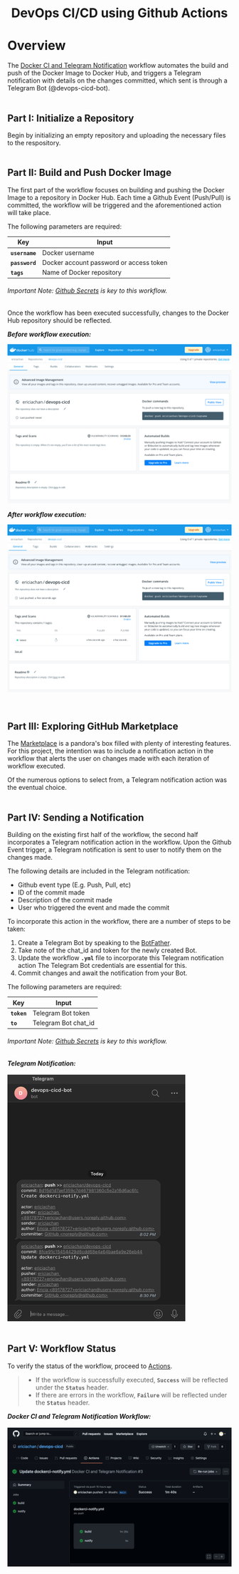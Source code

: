 <h1 align="center">DevOps CI/CD using Github Actions</h1>

# Overview <br>

The [Docker CI and Telegram Notification](https://github.com/ericiachan/devops-cicd/actions/workflows/dockerci-notify.yml) workflow automates the build and push of the Docker Image to Docker Hub, and triggers a Telegram notification with details on the changes committed, which sent is through a Telegram Bot (@devops-cicd-bot). 
<br>
<br>
## Part I: Initialize a Repository 
Begin by initializing an empty repository and uploading the necessary files to the respository. 
<br>
<br>
## Part II: Build and Push Docker Image 
The first part of the workflow focuses on building and pushing the Docker Image to a repository in Docker Hub. Each time a Github Event (Push/Pull) is committed, the workflow will be triggered and the aforementioned action will take place. 

The following parameters are required:

| Key                    | Input                                    | 
| ---------------------- |------------------------------------------| 
| <b>`username`</b>      | Docker username                          | 
| <b>`password`</b>      | Docker account password or access token  |
| <b>`tags`</b>          | Name of Docker repository                | 


###### <i>Important Note: [Github Secrets](https://docs.github.com/en/actions/security-guides/encrypted-secrets) is key to this workflow.</i> <br>

Once the workflow has been executed successfully, changes to the Docker Hub repository should be reflected.

**_Before workflow execution:_**

![](docker-empty-repository.png)

**_After workflow execution:_**

![](docker-push-success.png)

<br>

## Part III: Exploring GitHub Marketplace
The [Marketplace](https://github.com/marketplace) is a pandora's box filled with plenty of interesting features. For this project, the intention was to include a notification action in the workflow that alerts the user on changes made with each iteration of workflow executed.

Of the numerous options to select from, a Telegram notification action was the eventual choice. 
<br>
<br>
## Part IV: Sending a Notification 
Building on the existing first half of the workflow, the second half incorporates a Telegram notification action in the workflow. Upon the Github Event trigger, a Telegram notification is sent to user to notify them on the changes made. 

The following details are included in the Telegram notification:
  * Github event type (E.g. Push, Pull, etc)
  * ID of the commit made
  * Description of the commit made
  * User who triggered the event and made the commit

To incorporate this action in the workflow, there are a number of steps to be taken:
1. Create a Telegram Bot by speaking to the [BotFather](https://t.me/botfather). 
2. Take note of the chat_id and token for the newly created Bot.
3. Update the workflow <b>`.yml`</b> file to incorporate this Telegram notification action The Telegram Bot credentials are essential for this. 
4. Commit changes and await the notification from your Bot.

The following parameters are required:

| Key            | Input                | 
| ---------------|----------------------| 
| <b>`token`</b> | Telegram Bot token   |
| <b>`to`</b>    | Telegram Bot chat_id |


###### <i>Important Note: [Github Secrets](https://docs.github.com/en/actions/security-guides/encrypted-secrets) is key to this workflow.</i> <br>

**_Telegram Notification:_**<br>
<br>
<img src="devops-cicd-bot.png" width="400">
<br>
<br>
## Part V: Workflow Status
To verify the status of the workflow, proceed to [Actions](https://github.com/ericiachan/devops-cicd/actions). 
> * If the workflow is successfully executed, <b>`Success`</b> will be reflected under the <b>`Status`</b> header.<br> 
> * If there are errors in the workflow, <b>`Failure`</b> will be reflected under the <b>`Status`</b> header. 

**_Docker CI and Telegram Notification Workflow:_**<br>
<br>
![](workflow-success.png)



